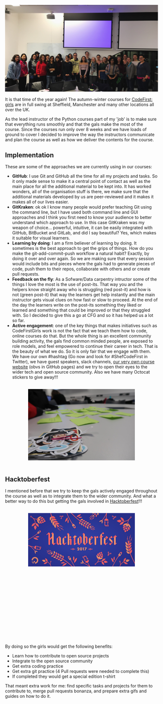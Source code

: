 <!--
.. title: CodeFirstGirls meets Hacktoberfest
.. slug: codefirstgirls-meets-hacktoberfest
.. date: 2017-11-01 16:00:26 UTC
.. tags:
.. category:
.. link:
.. description:
.. type: text
.. author: Tania A.
-->


![ CFG1](/images/CFG_AW1.jpg)

It is that time of the year again! The autumn-winter courses for
[CodeFirst: girls](http://www.codefirstgirls.org.uk/)
are in full swing at Sheffield, Manchester and many other locations all
 over the UK.

As the lead instructor of the Python courses part of my 'job' is to make sure
that everything runs smoothly and that the gals make the most of the course.
Since the courses run only over 8 weeks and we have loads of ground to cover I decided to
improve the way the instructors communicate and plan the course as well as how we deliver the
contents for the course.

## Implementation
These are some of the approaches we are currently using in our courses:

- **GitHub**: I use Git and GitHub all the time for all my projects and tasks. So it only made sense to make it a central point of contact as well as the main place for all the additional material to be kept into. It has worked wonders, all of the organisation stuff is there, we make sure that the additional materials developed by us are peer-reviewed and it makes it makes all of our lives easier.
- **GitKraken**: ok ok I know many people would prefer teaching Git using the command line, but I have used both command line and GUI approaches and I think you first need to know your audience to better understand which approach to use. In this case GitKraken was my weapon of choice... powerful, intuitive, it can be easily integrated with GitHub, BitBucket and GitLab, and did I say beautiful? Yes, which makes it suitable for visual learners.
- **Learning by doing**: I am a firm believer of learning by doing. It sometimes is the best approach to get the grips of things. How do you make the git-add-commit-push workflow a natural habit? Exactly, by doing it over and over again. So we are making sure that every session would include bits and pieces where the gals had to generate pieces of code, push them to their repos, collaborate with others and or create pull requests.
- **Feedback on the fly**: As a Sofware/Data carpentry intructor some of the things I love the most is the use of post-its. That way you and the helpers know straight away who is struggling (red post-it) and how is not (green post-it) that way the learners get help instantly and the main instructor gets visual clues on how fast or slow to proceed. At the end of the day the learners write on the post-its something they liked or learned and something that could be improved or that they struggled with. So I decided to give this a go at CFG and so it has helped us a lot so far.
- **Active engagement**: one of the key things that makes initiatives such as CodeFirstGirls work is not the fact that we teach them how to code, online courses do that. But the whole thing is an excellent community building activity, the gals find common minded people, are exposed to role models, and feel empowered to continue their career in tech. That is the beauty of what we do. So it is only fair that we engage with them. We have our own #hashtag (Go now and look for #ShefCodeFirst in Twitter), we have guest speakers, slack channels, [our very own course website](http://bitsandchips.me/Shef_CodeFirst_Python/) (obvs in GitHub pages) and we try to open their eyes to the wider tech and open source community. Also we have many Octocat stickers to give away!!!

<br/>
<div style='width: 70%;
		height: auto;
		margin: 0 auto;
    text-align:center;'>
    <img src='/images/CFG_AW2.jpg'>
</div>
<br/>


## Hacktoberfest
I mentioned before that we try to keep the gals actively engaged throughout the course as well as to integrate them to the wider community.
And what a better way to do this but getting the gals involved in [Hacktoberfest](https://hacktoberfest.digitalocean.com/)!!!

<br/>
<div style='width: 70%;
		height:400px;
		margin: 0 auto;
    text-align:center;'>
    <img src='/images/hacktoberfest.jpg'>
</div>
<br/>

By doing so the girls would get the following benefits:

- Learn how to contribute to open source projects
- Integrate to the open source community
- Get extra coding practice
- Get extra git practice (4 Pull requests were needed to complete this)
- If completed they would get a special edition t-shirt

That meant extra work for me: find specific tasks and projects for them to contribute to, merge pull requests bonanza, and prepare extra gifs and guides on how to do it.
